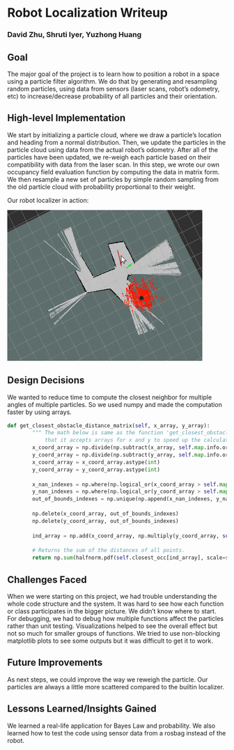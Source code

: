 # Robot Localization Writeup

### David Zhu, Shruti Iyer, Yuzhong Huang

## Goal

The major goal of the project is to learn how to position a robot in a space using a particle filter algorithm. We do that by generating and resampling random particles, using data from sensors (laser scans, robot’s odometry, etc) to increase/decrease probability of all particles and their orientation. 

## High-level Implementation

We start by initializing a particle cloud, where we draw a particle’s location and heading from a normal distribution. Then, we update the particles in the particle cloud using data from the actual robot’s odometry. After all of the particles have been updated, we re-weigh each particle based on their compatibility with data from the laser scan. In this step, we wrote our own occupancy field evaluation function by computing the data in matrix form. We then resample a new set of particles by simple random sampling from the old particle cloud with probability proportional to their weight.

Our robot localizer in action:

![alt text](https://github.com/shrutiyer/robot_localization_2017/blob/master/my_localizer/images/ac109_1.gif)

## Design Decisions

We wanted to reduce time to compute the closest neighbor for multiple angles of multiple particles. So we used numpy and made the computation faster by using arrays. 

```python
def get_closest_obstacle_distance_matrix(self, x_array, y_array):
        """ The math below is same as the function 'get_closest_obstacle_distance' except
            that it accepts arrays for x and y to speed up the calculation"""
        x_coord_array = np.divide(np.subtract(x_array, self.map.info.origin.position.x), self.map.info.resolution)
        y_coord_array = np.divide(np.subtract(y_array, self.map.info.origin.position.y), self.map.info.resolution)
        x_coord_array = x_coord_array.astype(int)
        y_coord_array = y_coord_array.astype(int)

        x_nan_indexes = np.where(np.logical_or(x_coord_array > self.map.info.width, x_coord_array < 0))
        y_nan_indexes = np.where(np.logical_or(y_coord_array > self.map.info.height, y_coord_array < 0))
        out_of_bounds_indexes = np.unique(np.append(x_nan_indexes, y_nan_indexes))

        np.delete(x_coord_array, out_of_bounds_indexes)
        np.delete(y_coord_array, out_of_bounds_indexes)

        ind_array = np.add(x_coord_array, np.multiply(y_coord_array, self.map.info.width))

        # Returns the sum of the distances of all points.
        return np.sum(halfnorm.pdf(self.closest_occ[ind_array], scale=self.error_distribution_scale)) + np.sum(len(out_of_bounds_indexes) * self.MAX_DISTANCE_OUT_OF_BOUNDS)
```
## Challenges Faced

When we were starting on this project, we had trouble understanding the whole code structure and the system. It was hard to see how each function or class participates in the bigger picture. We didn’t know where to start. For debugging, we had to debug how multiple functions affect the particles rather than unit testing. Visualizations helped to see the overall effect but not so much for smaller groups of functions. We tried to use non-blocking matplotlib plots to see some outputs but it was difficult to get it to work.

## Future Improvements

As next steps, we could improve the way we reweigh the particle. Our particles are always a little more scattered compared to the builtin localizer.

## Lessons Learned/Insights Gained

We learned a real-life application for Bayes Law and probability. We also learned how to test the code using sensor data from a rosbag instead of the robot. 
